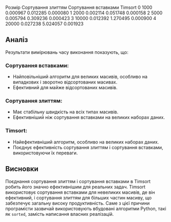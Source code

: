    Розмір  Сортування злиттям  Сортування вставками   Timsort
0    1000            0.000967              0.012285  0.000080
1    2000            0.002114              0.051748  0.000158
2    5000            0.005794              0.309236  0.000423
3   10000            0.012392              1.270495  0.000900
4   20000            0.027238              5.024057  0.001923

## Аналіз

Результати вимірювань часу виконання показують, що:

### Сортування вставками:
- Найповільніший алгоритм для великих масивів, особливо на випадкових і зворотно відсортованих масивах.
- Ефективний для майже відсортованих масивів.

### Сортування злиттям:
- Має стабільну швидкість на всіх типах масивів.
- Ефективніший ніж сортування вставками на великих наборах даних.

### Timsort:
- Найефективніший алгоритм, особливо на великих наборах даних.
- Поєднує ефективність сортування злиттям і сортування вставками, використовуючи їх переваги.

## Висновки

Поєднання сортування злиттям і сортування вставками в Timsort робить його значно ефективнішим для реальних задач. Timsort використовує сортування вставками для невеликих масивів, де він ефективний, і сортування злиттям для більших частин масиву, що забезпечує загальну високу продуктивність. Саме з цієї причини програмісти зазвичай використовують вбудовані алгоритми Python, такі як `sorted`, замість написання власних реалізацій.
